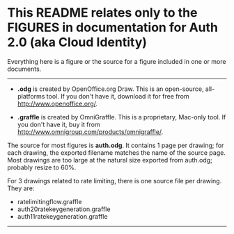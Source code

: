 # This README relates only to the FIGURES in documentation for Auth 2.0 (aka Cloud Identity) #

Everything here is a figure or the source for a figure included in one or more documents. 

----

* **.odg** is created by OpenOffice.org Draw. This is an open-source, all-platforms tool. If you don't have it, download it for free from http://www.openoffice.org/.

* **.graffle** is created by OmniGraffle. This is a proprietary, Mac-only tool.  If you don't have it, buy it from http://www.omnigroup.com/products/omnigraffle/.

The source for most figures is **auth.odg**. It contains 1 page per drawing; for each drawing, the exported filename matches the name of the source page. Most drawings are too large at the natural size exported from auth.odg; probably resize to 60%.

For 3 drawings related to rate limiting, there is one source file per drawing. They are:

* ratelimitingflow.graffle
* auth20ratekeygeneration.graffle
* auth11ratekeygeneration.graffle
 
----